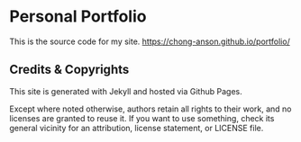 # Personal Portfolio 
This is the source code for my site. https://chong-anson.github.io/portfolio/

## Credits & Copyrights
This site is generated with Jekyll and hosted via Github Pages.

Except where noted otherwise, authors retain all rights to their work, and no licenses are granted to reuse it. If you want to use something, check its general vicinity for an attribution, license statement, or LICENSE file.
